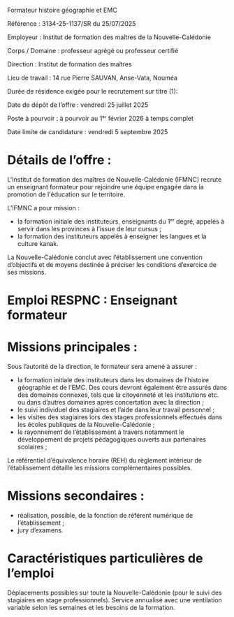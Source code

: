
Formateur histoire géographie et EMC

Référence : 3134-25-1137/SR du 25/07/2025

Employeur : Institut de formation des maîtres de la Nouvelle-Calédonie

Corps / Domaine : professeur agrégé ou professeur certifié

Direction : Institut de formation des maîtres

Lieu de travail : 14 rue Pierre SAUVAN, Anse-Vata, Nouméa

Durée de résidence exigée pour le recrutement sur titre (1):

Date de dépôt de l’offre : vendredi 25 juillet 2025

Poste à pourvoir : à pourvoir au 1ᵉʳ février 2026 à temps complet

Date limite de candidature : vendredi 5 septembre 2025

# Détails de l’offre :

L'Institut de formation des maîtres de Nouvelle-Calédonie (IFMNC) recrute un enseignant formateur pour rejoindre une équipe engagée dans la promotion de l'éducation sur le territoire.

L’IFMNC a pour mission :

- la formation initiale des instituteurs, enseignants du 1ᵉʳ degré, appelés à servir dans les provinces à l’issue de leur cursus ;
- la formation des instituteurs appelés à enseigner les langues et la culture kanak.

La Nouvelle-Calédonie conclut avec l’établissement une convention d’objectifs et de moyens destinée à préciser les conditions d’exercice de ses missions.

# Emploi RESPNC : Enseignant formateur

# Missions principales :

Sous l’autorité de la direction, le formateur sera amené à assurer :

- la formation initiale des instituteurs dans les domaines de l’histoire géographie et de l’EMC. Des cours devront également être assurés dans des domaines connexes, tels que la citoyenneté et les institutions etc. ou dans d’autres domaines après concertation avec la direction ;
- le suivi individuel des stagiaires et l’aide dans leur travail personnel ;
- les visites des stagiaires lors des stages professionnels effectués dans les écoles publiques de la Nouvelle-Calédonie ;
- le rayonnement de l’établissement à travers notamment le développement de projets pédagogiques ouverts aux partenaires scolaires ;

Le référentiel d’équivalence horaire (REH) du règlement intérieur de l’établissement détaille les missions complémentaires possibles.

# Missions secondaires :

- réalisation, possible, de la fonction de référent numérique de l’établissement ;
- jury d’examens.

# Caractéristiques particulières de l’emploi

Déplacements possibles sur toute la Nouvelle-Calédonie (pour le suivi des stagiaires en stage professionnels). Service annualisé avec une ventilation variable selon les semaines et les besoins de la formation.


